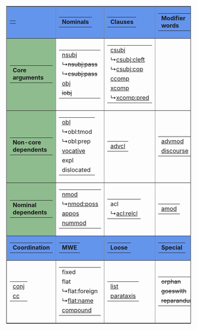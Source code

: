 <table class="typeindex" border="1">
  <tr style="background-color:cornflowerblue">
    <td>
      <table class="category">
        <tr><td><strong></strong></td></tr>
      </table>
    </td>
    <td>
      <table class="category">
        <tr><td><strong>Nominals</strong></td></tr>
      </table>
    </td>
    <td>
      <table class="category">
        <tr><td><strong>Clauses</strong></td></tr>
      </table>
    </td>
      <td>
        <table class="category">
          <tr><td><strong>Modifier words</strong></td></tr>
        </table>
      </td>
    <td>
    <table class="category">
      <tr><td><strong>Function Words</strong></td></tr>
    </table>
        </td>
    </tr>
    <tr>
    <td style="background-color:darkseagreen">
      <table class="category">
        <tr><td><strong>Core arguments</strong></td></tr>
      </table>
    </td>
    <td>
      <table class="category">
        <tr><td><a href='https://universaldependencies.org/ga/dep/nsubj.html'>nsubj</a></td></tr>
        <tr><td>↳<a><strike>nsubj:pass</strike></a></td></tr>
        <tr><td>↳<a><strike>csubj:pass</strike></a></td></tr>
        <tr><td><a href='https://universaldependencies.org/u/dep/obj.html'>obj</a></td></tr>
        <tr><td><a><strike>iobj</strike></a></td></tr>
      </table>
    </td>
    <td>
      <table class="category">
        <tr><td><a href='https://universaldependencies.org/ga/dep/csubj.html'>csubj</a></td></tr>
        <tr><td>↳<a href='https://universaldependencies.org/ga/dep/csubj-cleft.html'>csubj:cleft</a></td></tr>
        <tr><td>↳<a href='https://universaldependencies.org/ga/dep/csubj-cop.html'>csubj:cop</a></td></tr>
        <tr><td><a href= 'https://universaldependencies.org/ga/dep/ccomp.html'>ccomp</a></td></tr>
        <tr><td><a href='https://universaldependencies.org/ga/dep/xcomp.html'>xcomp</a></td></tr>
        <tr><td>↳<a href='https://universaldependencies.org/ga/dep/xcomp-pred.html'>xcomp:pred</a></td></tr>
      </table>
    </td>
    <td></td>
    <td></td></tr>
    <tr>
      <td style="background-color:darkseagreen">
        <table class="category">
          <tr><td><strong>Non-core dependents</strong></td></tr>
        </table>
      </td>
      <td>
        <table class="category">
          <tr><td><a href='https://universaldependencies.org/ga/dep/obl.html'>obl</a></td></tr>
          <tr><td>↳<a>obl:tmod</a></td></tr>
           <tr><td>↳<a>obl:prep</a></td></tr>
          <tr><td><a href='https://universaldependencies.org/ga/dep/vocative.html'>vocative</a></td></tr>
          <tr><td><a>expl<strike></strike></a></td></tr>
          <tr><td><a>dislocated</a></td></tr>
        </table>
      </td>
      <td>
        <table class="category">
          <tr><td><a href='https://universaldependencies.org/ga/dep/advcl.html'>advcl</a></td></tr>
        </table>
      </td>
      <td>
        <table class="category">
          <tr><td><a href='https://universaldependencies.org/ga/dep/advmod.html'>advmod</a></td></tr>
          <tr><td><a href='https://universaldependencies.org/ga/dep/discourse.html'>discourse</a></td></tr>
        </table>
      </td>
      <td>
        <table class="category">
          <tr><td><a><strike>aux</strike></a></td></tr>
          <tr><td>↳<a><strike>aux:pass</strike></a></td></tr>
          <tr><td><a href='https://universaldependencies.org/ga/dep/cop.html'>cop</a></td></tr>
          <tr><td><a href='https://universaldependencies.org/ga/dep/mark.html'>mark</a></td></tr>
        </table>
      </td>
    </tr>
    <tr>
      <td style="background-color:darkseagreen">
        <table class="category">
          <tr><td><strong>Nominal dependents</strong></td></tr>
        </table>
      </td>
      <td>
        <table class="category">
          <tr><td><a href='https://universaldependencies.org/ga/dep/nmod.html'>nmod</a></td></tr>
          <tr><td>↳<a href='https://universaldependencies.org/ga/dep/nmod-poss.html'>nmod:poss</a></td></tr>
          <tr><td><a href='https://universaldependencies.org/ga/dep/appos.html'>appos</a></td></tr>
          <tr><td><a href='https://universaldependencies.org/ga/dep/nummod.html'>nummod</a></td></tr>
        </table>
      </td>
      <td>
        <table class="category">
          <tr><td><a>acl</a></td></tr>
          <tr><td>↳<a href='https://universaldependencies.org/ga/dep/acl-relcl.html'>acl:relcl</a></td></tr>
        </table>
      </td>
      <td>
        <table class="category">
          <tr><td><a href='https://universaldependencies.org/ga/dep/amod.html'>amod</a></td></tr>
        </table>
      </td>
      <td>
        <table class="category">
          <tr><td><a href='https://universaldependencies.org/u/dep/det.html'>det</a></td></tr>
          <tr><td><a href='https://universaldependencies.org/ga/dep/case.html'>case</a></td></tr>
        </table>
      </td>
    </tr>
    <tr style="background-color:cornflowerblue">
      <td>
        <table class="category">
          <tr><td><strong>Coordination</strong></td></tr>
        </table>
      </td>
      <td>
        <table class="category">
          <tr><td><strong>MWE</strong></td></tr>
        </table>
      </td>
      <td>
        <table class="category">
          <tr><td><strong>Loose</strong></td></tr>
        </table>
      </td>
      <td>
        <table class="category">
          <tr><td><strong>Special</strong></td></tr>
        </table>
      </td>
      <td>
        <table class="category">
          <tr><td><strong>Other</strong></td></tr>
        </table>
      </td>
    </tr>
    <tr>
      <td>
        <table class="category">
          <tr><td><a href='https://universaldependencies.org/ga/dep/conj.html'>conj</a></td></tr>
          <tr><td><a href='https://universaldependencies.org/ga/dep/cc.html'>cc</a></td></tr>
        </table>
      </td>
      <td>
        <table class="category">
          <tr><td><a>fixed</a></td></tr>
          <tr><td><a>flat</a></td></tr>
          <tr><td>↳<a>flat:foreign</a></td></tr>
          <tr><td>↳<a href='https://universaldependencies.org/ga/dep/flat.html'>flat:name</a></td></tr>
          <tr><td><a href='https://universaldependencies.org/ga/dep/compound.html'>compound</a></td></tr>
        </table>
    </td>
    <td>
      <table class="category">
        <tr><td><a href='https://universaldependencies.org/ga/dep/list.html'>list</a></td></tr>
        <tr><td><a href='https://universaldependencies.org/ga/dep/parataxis.html'>parataxis</a></td></tr>
      </table>
    </td>
    <td>
      <table class="category">
        <tr><td><a><strike>orphan</strike></a></td></tr>
        <tr><td><a><strike>goeswith</strike></a></td></tr>
        <tr><td><a><strike>reparandum</strike></a></td></tr>
      </table>
    </td>
    <td>
      <table class="category">
        <tr><td><a href='https://universaldependencies.org/ga/dep/punct.html'>punct</a></td></tr>
        <tr><td><a href='https://universaldependencies.org/ga/dep/root.html'>root</a></td></tr>
        <tr><td><a><strike>dep</strike></a></td></tr>
      </table>
    </td>
  </tr>
</table>

